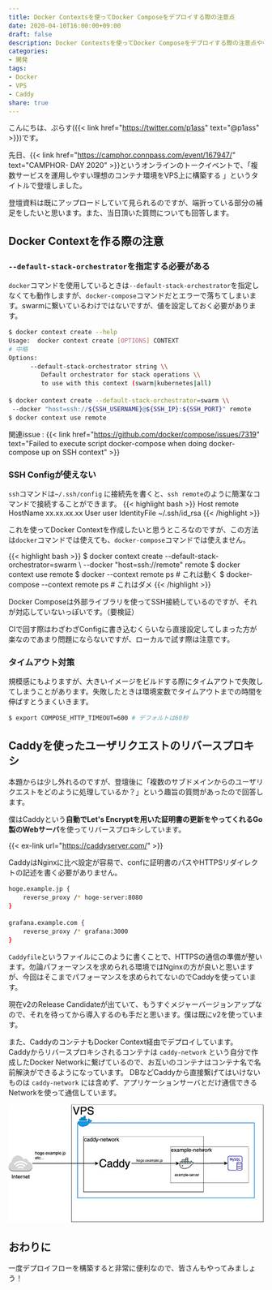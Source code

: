 ```yaml
---
title: Docker Contextsを使ってDocker Composeをデプロイする際の注意点
date: 2020-04-10T16:00:00+09:00
draft: false
description: Docker Contextsを使ってDocker Composeをデプロイする際の注意点やCaddyを使ってユーザのリクエストをリバースプロキシする方法について解説しています。
categories:
- 開発
tags:
- Docker
- VPS
- Caddy
share: true
---
```


こんにちは、ぷらす({{< link href="https://twitter.com/p1ass" text="@p1ass" >}})です。

先日、{{< link href="https://camphor.connpass.com/event/167947/" text="CAMPHOR- DAY 2020" >}}というオンラインのトークイベントで、「複数サービスを運用しやすい理想のコンテナ環境をVPS上に構築する	」というタイトルで登壇しました。

登壇資料は既にアップロードしていて見られるのですが、端折っている部分の補足をしたいと思います。また、当日頂いた質問についても回答します。


<script async class="speakerdeck-embed" data-id="388f5d3e4da2482ba946db5c2f84d480" data-ratio="1.33333333333333" src="//speakerdeck.com/assets/embed.js"></script>

<!--more-->

## Docker Contextを作る際の注意

### `--default-stack-orchestrator`を指定する必要がある

`docker`コマンドを使用しているときは`--default-stack-orchestrator`を指定しなくても動作しますが、`docker-compose`コマンドだとエラーで落ちてしまいます。swarmに繋いているわけではないですが、値を設定しておく必要があります。

```bash
$ docker context create --help
Usage:  docker context create [OPTIONS] CONTEXT
# 中略
Options:
      --default-stack-orchestrator string \\
         Default orchestrator for stack operations \\
         to use with this context (swarm|kubernetes|all)

$ docker context create --default-stack-orchestrator=swarm \\
 --docker "host=ssh://${SSH_USERNAME}@${SSH_IP}:${SSH_PORT}" remote
$ docker context use remote
```

関連issue :  {{< link href="https://github.com/docker/compose/issues/7319" text="Failed to execute script docker-compose when doing docker-compose up on SSH context" >}}

### SSH Configが使えない

`ssh`コマンドは`~/.ssh/config` に接続先を書くと、`ssh remote`のように簡潔なコマンドで接続することができます。
{{< highlight bash >}}
Host remote
    HostName xx.xx.xx.xx
    User user
    IdentityFile ~/.ssh/id_rsa
{{< /highlight >}}

これを使ってDocker Contextを作成したいと思うところなのですが、この方法は`docker`コマンドでは使えても、`docker-compose`コマンドでは使えません。

{{< highlight bash >}}
$ docker context create --default-stack-orchestrator=swarm \\
 --docker "host=ssh://remote" remote
$ docker context use remote
$ docker --context remote ps # これは動く
$ docker-compose --context remote ps # これはダメ
{{< /highlight >}}

Docker Composeは外部ライブラリを使ってSSH接続しているのですが、それが対応していないっぽいです。（要検証）

CIで回す際はわざわざConfigに書き込むくらいなら直接設定してしまった方が楽なのであまり問題にならないですが、ローカルで試す際は注意です。

### タイムアウト対策

規模感にもよりますが、大きいイメージをビルドする際にタイムアウトで失敗してしまうことがあります。失敗したときは環境変数でタイムアウトまでの時間を伸ばすとうまくいきます。

```bash
$ export COMPOSE_HTTP_TIMEOUT=600 # デフォルトは60秒
```

## Caddyを使ったユーザリクエストのリバースプロキシ

本題からは少し外れるのですが、登壇後に「複数のサブドメインからのユーザリクエストをどのように処理しているか？」という趣旨の質問があったので回答します。

僕はCaddyという**自動でLet's Encryptを用いた証明書の更新をやってくれるGo製のWebサーバ**を使ってリバースプロキシしています。

{{< ex-link url="https://caddyserver.com/" >}}

CaddyはNginxに比べ設定が容易で、confに証明書のパスやHTTPSリダイレクトの記述を書く必要がありません。


```bash
hoge.example.jp {
	reverse_proxy /* hoge-server:8080
}

grafana.example.com {
	reverse_proxy /* grafana:3000
}
```

`Caddyfile`というファイルにこのように書くことで、HTTPSの通信の準備が整います。勿論パフォーマンスを求められる環境ではNginxの方が良いと思いますが、今回はそこまでパフォーマンスを求められてないのでCaddyを使っています。

現在v2のRelease Candidateが出ていて、もうすぐメジャーバージョンアップなので、それを待ってから導入するのも手だと思います。僕は既にv2を使っています。

また、CaddyのコンテナもDocker Context経由でデプロイしています。  
Caddyからリバースプロキシされるコンテナは `caddy-network` という自分で作成したDocker Networkに繋げているので、お互いのコンテナはコンテナ名で名前解決ができるようになっています。
DBなどCaddyから直接繋げてはいけないものは `caddy-network` には含めず、アプリケーションサーバとだけ通信できるNetworkを使って通信しています。

![Caddyのリバースプロキシの図](caddy.jpg)

## おわりに

一度デプロイフローを構築すると非常に便利なので、皆さんもやってみましょう！


